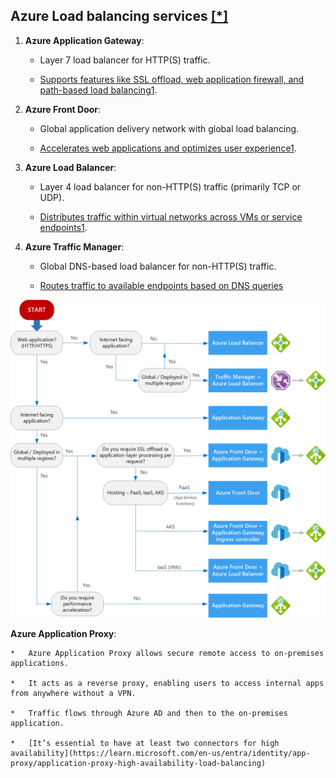 **Azure Load balancing services [[*]](https://learn.microsoft.com/en-us/azure/architecture/guide/technology-choices/load-balancing-overview)**
--------------------------

1.  **Azure Application Gateway**:
    
    *   Layer 7 load balancer for HTTP(S) traffic.
        
    *   [Supports features like SSL offload, web application firewall, and path-based load balancing](https://learn.microsoft.com/en-us/azure/architecture/guide/technology-choices/load-balancing-overview)[1](https://learn.microsoft.com/en-us/azure/architecture/guide/technology-choices/load-balancing-overview).
        
2.  **Azure Front Door**:
    
    *   Global application delivery network with global load balancing.
        
    *   [Accelerates web applications and optimizes user experience](https://learn.microsoft.com/en-us/azure/architecture/guide/technology-choices/load-balancing-overview)[1](https://learn.microsoft.com/en-us/azure/architecture/guide/technology-choices/load-balancing-overview).
        
3.  **Azure Load Balancer**:
    
    *   Layer 4 load balancer for non-HTTP(S) traffic (primarily TCP or UDP).
        
    *   [Distributes traffic within virtual networks across VMs or service endpoints](https://learn.microsoft.com/en-us/azure/architecture/guide/technology-choices/load-balancing-overview)[1](https://learn.microsoft.com/en-us/azure/architecture/guide/technology-choices/load-balancing-overview).
        
4.  **Azure Traffic Manager**:
    
    *   Global DNS-based load balancer for non-HTTP(S) traffic.
        
    *   [Routes traffic to available endpoints based on DNS queries](https://learn.microsoft.com/en-us/azure/architecture/guide/technology-choices/load-balancing-overview)

![Alt text for the image](./images/load-balancing-choices.png "Optional title text")

**Azure Application Proxy**:
    
    *   Azure Application Proxy allows secure remote access to on-premises applications.
        
    *   It acts as a reverse proxy, enabling users to access internal apps from anywhere without a VPN.
        
    *   Traffic flows through Azure AD and then to the on-premises application.
        
    *   [It’s essential to have at least two connectors for high availability](https://learn.microsoft.com/en-us/entra/identity/app-proxy/application-proxy-high-availability-load-balancing)

 